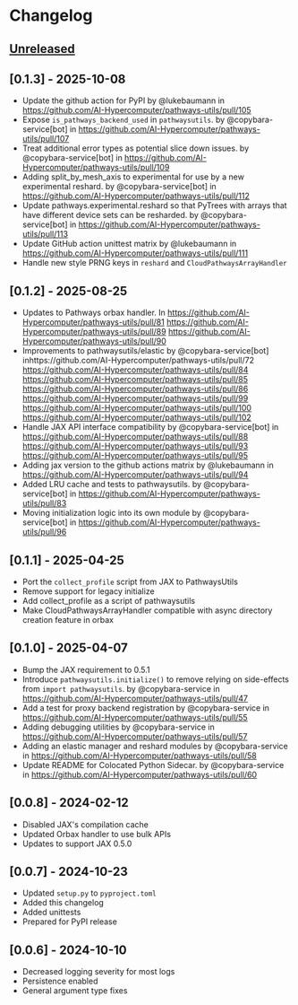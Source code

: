# Changelog

<!--

Changelog follow the https://keepachangelog.com/ standard (at least the headers)

This allow to:

* auto-parsing release notes during the automated releases from github-action:
  https://github.com/marketplace/actions/pypi-github-auto-release
* Have clickable headers in the rendered markdown

To release a new version (e.g. from `1.0.0` -> `2.0.0`):

* Create a new `# [2.0.0] - YYYY-MM-DD` header and add the current
  `[Unreleased]` notes.
* At the end of the file:
  * Define the new link url:
  `[2.0.0]: https://github.com/google-research/my_project/compare/v1.0.0...v2.0.0`
  * Update the `[Unreleased]` url: `v1.0.0...HEAD` -> `v2.0.0...HEAD`

-->

## [Unreleased]

## [0.1.3] - 2025-10-08
* Update the github action for PyPI by @lukebaumann in https://github.com/AI-Hypercomputer/pathways-utils/pull/105
* Expose `is_pathways_backend_used` in `pathwaysutils`. by @copybara-service[bot] in https://github.com/AI-Hypercomputer/pathways-utils/pull/107
* Treat additional error types as potential slice down issues. by @copybara-service[bot] in https://github.com/AI-Hypercomputer/pathways-utils/pull/109
* Adding split_by_mesh_axis to experimental for use by a new experimental reshard. by @copybara-service[bot] in https://github.com/AI-Hypercomputer/pathways-utils/pull/112
* Update pathways.experimental.reshard so that PyTrees with arrays that have different device sets can be resharded. by @copybara-service[bot] in https://github.com/AI-Hypercomputer/pathways-utils/pull/113
* Update GitHub action unittest matrix by @lukebaumann in https://github.com/AI-Hypercomputer/pathways-utils/pull/111
* Handle new style PRNG keys in `reshard` and `CloudPathwaysArrayHandler`

## [0.1.2] - 2025-08-25
* Updates to Pathways orbax handler. In https://github.com/AI-Hypercomputer/pathways-utils/pull/81 https://github.com/AI-Hypercomputer/pathways-utils/pull/89 https://github.com/AI-Hypercomputer/pathways-utils/pull/90
* Improvements to pathwaysutils/elastic by @copybara-service[bot] inhttps://github.com/AI-Hypercomputer/pathways-utils/pull/72  https://github.com/AI-Hypercomputer/pathways-utils/pull/84 https://github.com/AI-Hypercomputer/pathways-utils/pull/85 https://github.com/AI-Hypercomputer/pathways-utils/pull/86 https://github.com/AI-Hypercomputer/pathways-utils/pull/99 https://github.com/AI-Hypercomputer/pathways-utils/pull/100 https://github.com/AI-Hypercomputer/pathways-utils/pull/102
* Handle JAX API interface compatibility by @copybara-service[bot] in https://github.com/AI-Hypercomputer/pathways-utils/pull/88 https://github.com/AI-Hypercomputer/pathways-utils/pull/93 https://github.com/AI-Hypercomputer/pathways-utils/pull/95
* Adding jax version to the github actions matrix by @lukebaumann in https://github.com/AI-Hypercomputer/pathways-utils/pull/94
* Added LRU cache and tests to pathwaysutils. by @copybara-service[bot] in https://github.com/AI-Hypercomputer/pathways-utils/pull/83
* Moving initialization logic into its own module by @copybara-service[bot] in https://github.com/AI-Hypercomputer/pathways-utils/pull/96

## [0.1.1] - 2025-04-25
* Port the `collect_profile` script from JAX to PathwaysUtils
* Remove support for legacy initialize
* Add collect_profile as a script of pathwaysutils
* Make CloudPathwaysArrayHandler compatible with async directory creation feature in orbax

## [0.1.0] - 2025-04-07
* Bump the JAX requirement to 0.5.1
* Introduce `pathwaysutils.initialize()` to remove relying on side-effects from `import pathwaysutils`. by @copybara-service in https://github.com/AI-Hypercomputer/pathways-utils/pull/47
* Add a test for proxy backend registration by @copybara-service in https://github.com/AI-Hypercomputer/pathways-utils/pull/55
* Adding debugging utilities by @copybara-service in https://github.com/AI-Hypercomputer/pathways-utils/pull/57
* Adding an elastic manager and reshard modules by @copybara-service in https://github.com/AI-Hypercomputer/pathways-utils/pull/58
* Update README for Colocated Python Sidecar. by @copybara-service in https://github.com/AI-Hypercomputer/pathways-utils/pull/60

## [0.0.8] - 2024-02-12
* Disabled JAX's compilation cache
* Updated Orbax handler to use bulk APIs
* Updates to support JAX 0.5.0

## [0.0.7] - 2024-10-23
* Updated `setup.py` to `pyproject.toml`
* Added this changelog
* Added unittests
* Prepared for PyPI release

## [0.0.6] - 2024-10-10
* Decreased logging severity for most logs
* Persistence enabled
* General argument type fixes

[Unreleased]: https://github.com/AI-Hypercomputer/pathways-utils/compare/v0.1.1...HEAD

